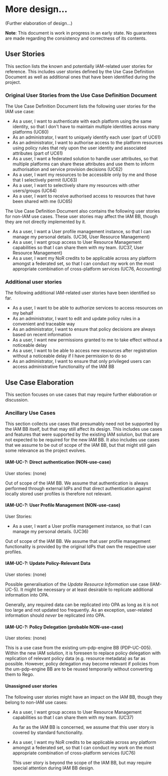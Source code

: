 # More design...

(Further elaboration of design...)

**Note**: This document is work in progress in an early state.
No guarantees are made regarding the consistency and correctness of its contents.

## User Stories

This section lists the known and potentially IAM-related user stories for reference.
This includes user stories defined by the Use Case Definition Document
as well as additional ones that have been identified during the project.

### Original User Stories from the Use Case Definition Document

The Use Case Definition Document lists the following user stories for the IAM use case:

* As a user, I want to authenticate with each platform using the same identity, so that I don't have to maintain multiple identities across many platforms (UC60)
* As an administrator, I want to uniquely identify each user (part of UC61)
* As an administrator, I want to authorise access to the platform resources using policy rules that rely upon the user identity and associated attributes (part of UC61)
* As a user, I want a federated solution to handle user attributes, so that multiple platforms can share these attributes and use them to inform authorisation and service provision decisions (UC62)
* As a user, I want my resources to be accessible only by me and those that I selectively permit (UC63)
* As a user, I want to selectively share my resources with other users/groups (UC64)
* As a user, I want to receive authorised access to resources that have been shared with me (UC65)

The Use Case Definition Document also contains the following user stories for non-IAM use
cases. These user stories may affect the IAM BB, though they are not directly implemented by it.

* As a user, I want a User profile management instance, so that I can manage my personal details. (UC36, User Resource Management)
* As a user, I want group access to User Resource Management capabilities so that I can share them with my team. (UC37, User Resource Management)
* As a user, I want my NoR credits to be applicable across any platform amongst a federated set, so that I can conduct my work on the most appropriate combination of cross-platform services (UC76, Accounting)

### Additional user stories

The following additional IAM-related user stories have been identified so far. 

* As a user, I want to be able to authorize services to access resources on my behalf
* As an administrator, I want to edit and update policy rules in a convenient and traceable way
* As an administrator, I want to ensure that policy decisions are always based on recent information
* As a user, I want new permissions granted to me to take effect without a noticeable delay
* As a user, I want to be able to access new resources after registration without a noticeable delay if I have permission to do so
* As an administrator, I want to ensure that only privileged users can access administrative functionality of the IAM BB

## Use Case Elaboration

This section focuses on use cases that may require further elaboration
or discussion.

### Ancillary Use Cases

This section collects use cases that presumably need not be supported by the IAM BB
itself, but that may still affect its design.
This includes use cases and features that were supported by the existing IAM solution,
but that are not expected to be required for the new IAM BB. It also includes use
cases that we assume to be out of scope of the IAM BB, but that might still gain some
relevance as the project evolves.

#### IAM-UC-?: Direct authentication (NON-use-case)

User stories: (none)

Out of scope of the IAM BB. We assume that authentication is always performed
through external IdPs and that direct authentication against locally stored
user profiles is therefore not relevant.

#### IAM-UC-?: User Profile Management (NON-use-case)

User Stories:

* As a user, I want a User profile management instance, so that I can manage my personal details. (UC36)

Out of scope of the IAM BB. We assume that user profile management
functionality is provided by the original IdPs that own the respective
user profiles.

#### IAM-UC-?: Update Policy-Relevant Data

User stories: (none)

Possible generalisation of the *Update Resource Information* use case (IAM-UC-5).
It might be necessary or at least desirable to replicate additional information
into OPA.

Generally, any required data can be replicated into OPA as long
as it is not too large and not updated too frequently. As an exception,
user-related information should *never* be replicated into OPA.

#### IAM-UC-?: Policy Delegation (probable NON-use-case)

User stories: (none)

This is a use case from the existing um-pdp-engine BB (PDP-UC-005).
Within the new IAM solution, it is foreseen to replace policy delegation with replication
of relevant policy data (e.g. resource metadata) as far as possible.
However, policy delegation may become relevant if policies from the um-pdp-engine
BB are to be reused temporarily without converting them to Rego.

#### Unassigned user stories

The following user stories might have an impact on the IAM BB, though they
belong to non-IAM use cases: 

* As a user, I want group access to User Resource Management capabilities so that I can share them with my team. (UC37)

  As far as the IAM BB is concerned, we assume that this user story is covered by standard functionality.

* As a user, I want my NoR credits to be applicable across any platform amongst a federated set, so that I can conduct my work on the most appropriate combination of cross-platform services (UC76)

  This user story is beyond the scope of the IAM BB, but may require special attention
  during IAM BB design.
